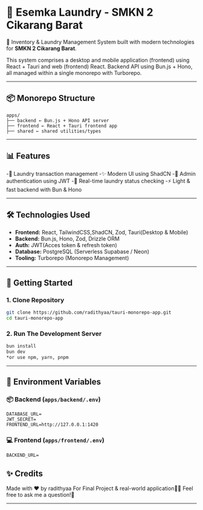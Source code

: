 # 🧺 Esemka Laundry - SMKN 2 Cikarang Barat

🚀 Inventory & Laundry Management System built with modern technologies for **SMKN 2 Cikarang Barat**.

This system comprises a desktop and mobile application (frontend) using React + Tauri and web (frontend) React. Backend API using Bun.js + Hono, all managed within a single monorepo with Turborepo.

---

## 📦 Monorepo Structure

```
apps/
├── backend ← Bun.js + Hono API server
├── frontend ← React + Tauri frontend app
├── shared ← shared utilities/types
```

---

## 📊 Features

-🧾 Laundry transaction management
-✨ Modern UI using ShadCN 
-👥 Admin authentication using JWT
-🧺 Real-time laundry status checking
-⚡ Light & fast backend with Bun & Hono

---

## 🛠️  Technologies Used

- **Frontend:** React, TailwindCSS,ShadCN, Zod, Tauri(Desktop & Mobile)
- **Backend:** Bun.js, Hono, Zod, Drizzle ORM
- **Auth:** JWT(Acces token & refresh token)
- **Database:** PostgreSQL (Serverless Supabase / Neon)
- **Tooling:** Turborepo (Monorepo Management)

---

## 🚀 Getting Started

### 1. Clone Repository

```bash
git clone https://github.com/radithyaa/tauri-monorepo-app.git
cd tauri-monorepo-app
```

### 2. Run The Development Server

```bash
bun install
bun dev
*or use npm, yarn, pnpm
```

---

## 📁 Environment Variables

### 📦 Backend (`apps/backend/.env`)
```env
DATABASE_URL=
JWT_SECRET=
FRONTEND_URL=http://127.0.0.1:1420
```

### 💻 Frontend (`apps/frontend/.env`)
```env
BACKEND_URL=
```

## ✨ Credits

Made with ❤️ by radithyaa
For Final Project & real-world application👨‍💻
Feel free to ask me a question!🤝

---
